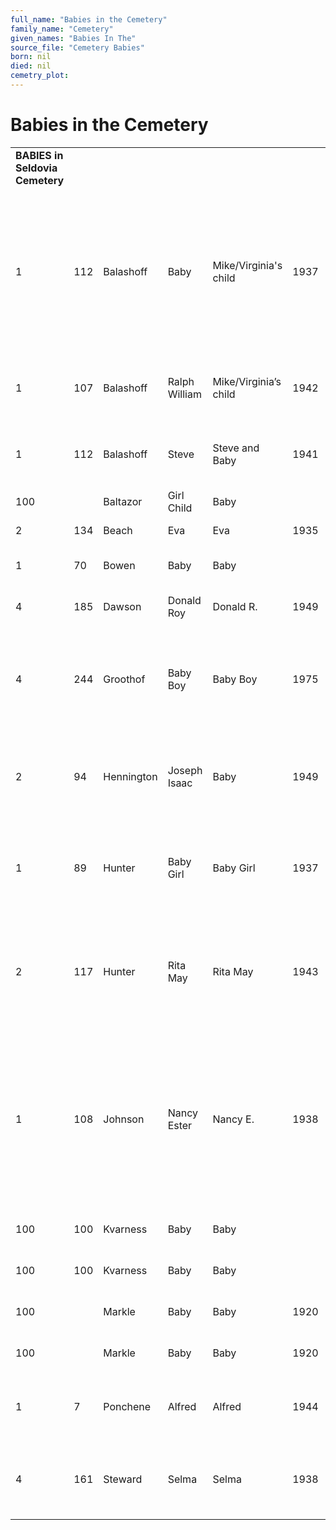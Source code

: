 ```yaml
---
full_name: "Babies in the Cemetery"
family_name: "Cemetery"
given_names: "Babies In The"
source_file: "Cemetery Babies"
born: nil
died: nil
cemetry_plot: 
---
```

# Babies in the Cemetery

|                                 |     |            |               |                       |      |           |                  |           |                  |      |                                                                 |                                                                                                                                   |
| :------------------------------ | --- | ---------- | ------------- | --------------------- | ---- | --------- | ---------------- | --------- | ---------------- | ---- | --------------------------------------------------------------- | --------------------------------------------------------------------------------------------------------------------------------- |
| **BABIES in Seldovia Cemetery** |     |            |               |                       |      |           |                  |           |                  |      |                                                                 |                                                                                                                                   |
| 1                               | 112 | Balashoff  | Baby          | Mike/Virginia's child | 1937 |           |                  | 30-Jan-37 | Seldovia, AK     | 1937 | Unmarked grave.                                                 | City Records. There are two Balashoff babies in one grave. Steve and this baby. Both are children of Mike and Virginia.           |
| 1                               | 107 | Balashoff  | Ralph William | Mike/Virginia’s child | 1942 | 25-Apr-42 | Seldovia, AK     | 28-Jun-42 | Seldovia, AK     | 1942 | Unmarked grave. Identified by City records.                     | City Records "Child of Mike and Virginia"                                                                                         |
| 1                               | 112 | Balashoff  | Steve         | Steve and Baby        | 1941 | 9-Feb-41  | Seldovia, Alaska | 9-Feb-41  | Seldovia, Alaska | 1941 | (Unmarked grave.                                                | City Records with notation "Baby"                                                                                                 |
| 100                             |     | Baltazor   | Girl Child    | Baby                  |      |           | Alaska           |           |                  |      |                                                                 |                                                                                                                                   |
| 2                               | 134 | Beach      | Eva           | Eva                   | 1935 |           | Seldovia, AK     |           | Seldovia, AK     | 1936 | Unmarked grave.                                                 | City Records                                                                                                                      |
| 1                               | 70  | Bowen      | Baby          | Baby                  |      |           | Seldovia, AK     |           |                  | 1937 | Unmarked grave.                                                 | Identified by City records.                                                                                                       |
| 4                               | 185 | Dawson     | Donald Roy    | Donald R.             | 1949 | 15-Oct-49 | Seldovia, AK     | 14-Nov-49 | Seldovia, AK     | 1949 | Unmarked grave.                                                 | City Records                                                                                                                      |
| 4                               | 244 | Groothof   | Baby Boy      | Baby Boy              | 1975 | 1-Mar-75  | Seldovia, AK     | 29-Mar-75 | Seldovia, AK     | 1975 | Nearly illegible marker with Gro\_\_\_\_\_\_\_ on it.           | City Records: Died Mar 29, 1975 with notation: Sandi Hansen.                                                                      |
| 2                               | 94  | Hennington | Joseph Isaac  | Baby                  | 1949 |           | Seldovia, AK     |           | Seldovia, AK     | 1949 | Unmarked grave.                                                 | Identified by City records with notation "Merrel's baby".                                                                         |
| 1                               | 89  | Hunter     | Baby Girl     | Baby Girl             | 1937 | 20-Dec-37 | Seldovia, AK     | 26-Dec-37 | Seldovia, AK     | 1937 | Grave is marked only with a small white Russian Orthodox Cross. | Identified by the City Records.                                                                                                   |
| 2                               | 117 | Hunter     | Rita May      | Rita May              | 1943 |           |                  | 1-Aug-43  |                  | 1943 | Unmarked grave.                                                 | Identified by City records with notation Baby. Hard to read middle name.                                                          |
| 1                               | 108 | Johnson    | Nancy Ester   | Nancy E.              | 1938 | 18-Oct-38 |                  | 3-Dec-38  | Seldovia, AK     | 1938 | Unmarked grave.                                                 | Identified by City's numerical list with notation Baby. The alphabetical list records as Baby Johnson with notation Nancy's baby. |
| 100                             | 100 | Kvarness   | Baby          | Baby                  |      |           |                  |           |                  |      | Hillside Cemetery                                               | Seldovia Hillside Cemetery                                                                                                        |
| 100                             | 100 | Kvarness   | Baby          | Baby                  |      |           |                  |           |                  |      | Hillside Cemetery                                               | Seldovia Hillside Cemetery                                                                                                        |
| 100                             |     | Markle     | Baby          | Baby                  | 1920 |           |                  | 1-May-20  |                  | 1920 |                                                                 |                                                                                                                                   |
| 100                             |     | Markle     | Baby          | Baby                  | 1920 |           |                  | 1-May-20  |                  | 1920 |                                                                 |                                                                                                                                   |
| 1                               | 7   | Ponchene   | Alfred        | Alfred                | 1944 |           |                  | 23-May-44 |                  | 1944 | Unnamed grave marked by broken cross.                           | Identified by Seldovia City records as a baby.                                                                                    |
| 4                               | 161 | Steward    | Selma         | Selma                 | 1938 |           |                  | 19-Nov-38 |                  | 1938 | Name on wooden marker.                                          | City records died Nov 19\_8. Notation "Baby".                                                                                     |
